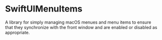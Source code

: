 # SwiftUIMenuItems

A library for simply managing macOS menues and menu items to ensure that they synchronize with the front window and are enabled or disabled as appropriate.


